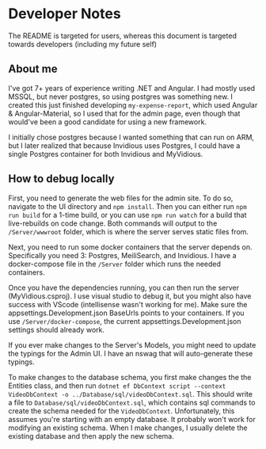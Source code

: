 # Developer Notes

The README is targeted for users, whereas this document is targeted towards developers (including my future self)

## About me

I've got 7+ years of experience writing .NET and Angular. I had mostly used MSSQL, but never postgres, so using postgres was something new. I created this just finished developing `my-expense-report`, which used Angular & Angular-Material, so I used that for the admin page, even though that would've been a good candidate for using a new framework.

I initially chose postgres because I wanted something that can run on ARM, but I later realized that because Invidious uses Postgres, I could have a single Postgres container for both Invidious and MyVidious. 

## How to debug locally

First, you need to generate the web files for the admin site. To do so, navigate to the UI directory and `npm install`. Then you can either run `npm run build` for a 1-time build, or you can use `npm run watch` for a build that live-rebuilds on code change. Both commands will output to the `/Server/wwwroot` folder, which is where the server serves static files from.

Next, you need to run some docker containers that the server depends on. Specifically you need 3: Postgres, MeiliSearch, and Invidious. I have a docker-compose file in the `/Server` folder which runs the needed containers. 

Once you have the dependencies running, you can then run the server (MyVidious.csproj). I use visual studio to debug it, but you might also have success with VScode (intellisense wasn't working for me). Make sure the appsettings.Development.json BaseUrls points to your containers. If you use `/Server/docker-compose`, the current appsettings.Development.json settings should already work. 

If you ever make changes to the Server's Models, you might need to update the typings for the Admin UI. I have an nswag that will auto-generate these typings.

To make changes to the database schema, you first make changes the the Entities class, and then run `dotnet ef DbContext script --context VideoDbContext -o ../Database/sql/videoDbContext.sql`. This should write a file to `Database/sql/videoDbContext.sql`, which contains sql commands to create the schema needed for the `VideoDbContext`. Unfortunately, this assumes you're starting with an empty database. It probably won't work for modifying an existing schema. When I make changes, I usually delete the existing database and then apply the new schema. 